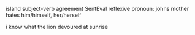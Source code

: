 island
subject-verb agreement
SentEval
reflexive pronoun: johns mother hates him/himself, her/herself

i know what the lion devoured at sunrise